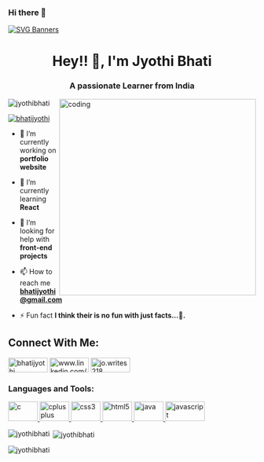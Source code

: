 ### Hi there 👋

[![SVG Banners](https://svg-banners.vercel.app/api?type=rainbow&text1=WORKING%20FOR%20A%20CHANGE%20🌈👻&width=1000&height=400)](https://github.com/Akshay090/svg-banners)

<h1 align="center">Hey!! 👋, I'm Jyothi Bhati</h1>
<h3 align="center">A passionate Learner from India</h3>
<img align="right" alt="coding" width="400" src="https://res.cloudinary.com/cloudinary-marketing/images/c_fill,w_700/f_auto,q_auto/v1649720751/Web_Assets/blog/Mario_1/Mario_1-gif?_i=AA">

<p align="left"> <img src="https://komarev.com/ghpvc/?username=jyothibhati&label=Profile%20views&color=0e75b6&style=flat" alt="jyothibhati" /> </p>

<p align="left"> <a href="https://twitter.com/bhatijyothi" target="blank"><img src="https://img.shields.io/twitter/follow/bhatijyothi?logo=twitter&style=for-the-badge" alt="bhatijyothi" /></a> </p>

- 🔭 I’m currently working on **portfolio website**

- 🌱 I’m currently learning **React**

- 🤝 I’m looking for help with **front-end projects**

- 📫 How to reach me **bhatijyothi@gmail.com**

- ⚡ Fun fact **I think their is no fun with just facts...👻.**

<h2 align="left">Connect With Me:</h1>

<p align="left">
  <a href="https://twitter.com/bhatijyothi" target="blank"><img align="center" src="https://img.shields.io/badge/Twitter-1DA1F2?style=for-the-badge&logo=twitter&logoColor=white" alt="bhatijyothi" height="30" width="80" /></a>
  <a href="https://linkedin.com/in/www.linkedin.com/in/ jyothi-bhati-561610247" target="blank"><img align="center" src="https://img.shields.io/badge/LinkedIn-0077B5?style=for-the-badge&logo=linkedin&logoColor=white" alt="www.linkedin.com/in/ jyothi-bhati-561610247" height="30" width="80" /></a>
<a href="https://instagram.com/jo.writes218" target="blank"><img align="center" src="https://img.shields.io/badge/Instagram-E4405F?style=for-the-badge&logo=instagram&logoColor=white" alt="jo.writes218" height="30" width="80" /></a>
</p>

<h3 align="left">Languages and Tools:</h3>
<p align="left"> <a href="https://www.cprogramming.com/" target="_blank" rel="noreferrer"> <img src="https://img.shields.io/badge/C-00599C?style=for-the-badge&logo=c&logoColor=white" alt="c" width="60" height="40"/> </a> <a href="https://www.w3schools.com/cpp/" target="_blank" rel="noreferrer"> <img src="https://img.shields.io/badge/C%2B%2B-00599C?style=for-the-badge&logo=c%2B%2B&logoColor=white" alt="cplusplus" width="60" height="40"/> </a> <a href="https://www.w3schools.com/css/" target="_blank" rel="noreferrer"> <img src="https://img.shields.io/badge/CSS3-1572B6?style=for-the-badge&logo=css3&logoColor=white" alt="css3" width="60" height="40"/> </a> <a href="https://www.w3.org/html/" target="_blank" rel="noreferrer"> <img src="https://img.shields.io/badge/HTML5-E34F26?style=for-the-badge&logo=html5&logoColor=white" alt="html5" width="60" height="40"/> </a> <a href="https://www.java.com" target="_blank" rel="noreferrer"> <img src="https://img.shields.io/badge/Java-323330?style=for-the-badge&logo=java&logoColor=F7DF1E" alt="java" width="60" height="40"/> </a> <a href="https://developer.mozilla.org/en-US/docs/Web/JavaScript" target="_blank" rel="noreferrer"> <img src="https://img.shields.io/badge/JavaScript-323330?style=for-the-badge&logo=javascript&logoColor=F7DF1E" alt="javascript" width="80" height="40"/> </a> 
  
<p><img align="left" src="https://github-readme-stats.vercel.app/api/top-langs?username=jyothibhati&show_icons=true&locale=en&layout=compact" alt="jyothibhati" /></p>

<p>&nbsp;<img align="center" src="https://github-readme-stats.vercel.app/api?username=jyothibhati&show_icons=true&locale=en" alt="jyothibhati" /></p>

<p><img align="center" src="https://github-readme-streak-stats.herokuapp.com/?user=jyothibhati&" alt="jyothibhati" /></p>
